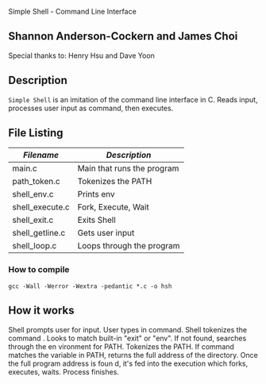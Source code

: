  Simple Shell - Command Line Interface

## Shannon Anderson-Cockern and James Choi
   Special thanks to: Henry Hsu and Dave Yoon

## Description
``Simple Shell`` is an imitation of the command line interface in C. Reads input,
processes user input as command, then executes.

## File Listing

|  *Filename*    |		*Description*				|
|----------------|------------------------------------------------------|
| main.c	 |	Main that runs the program			|
| path_token.c 	 |	Tokenizes the PATH				|
| shell_env.c	 |	Prints env    					|
| shell_execute.c|	Fork, Execute, Wait				|
| shell_exit.c 	 |	Exits Shell    					|
| shell_getline.c|	Gets user input					|
| shell_loop.c   |	Loops through the program			|

### How to compile
`gcc -Wall -Werror -Wextra -pedantic *.c -o hsh`

## How it works
Shell prompts user for input. User types in command. Shell tokenizes the command
. Looks to match built-in "exit" or "env". If not found, searches through the en
vironment for PATH. Tokenizes the PATH. If command matches the variable in PATH,
returns the full address of the directory. Once the full program address is foun
d, it's fed into the execution which forks, executes, waits. Process finishes.

